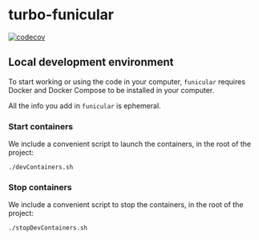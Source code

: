 # turbo-funicular

[![codecov](https://codecov.io/gh/mrduckieduck/turbo-funicular/branch/main/graph/badge.svg)](https://codecov.io/gh/mrduckieduck/turbo-funicular)

## Local development environment

To start working or using the code in your computer, `funicular` requires Docker and Docker Compose to be installed in your computer.

All the info you add in `funicular` is ephemeral.

### Start containers

We include a convenient script to launch the containers, in the root of the project:

```
./devContainers.sh
```

### Stop containers

We include a convenient script to stop the containers, in the root of the project:

```
./stopDevContainers.sh
```

